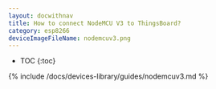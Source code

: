 ```yaml
---
layout: docwithnav
title: How to connect NodeMCU V3 to ThingsBoard?
category: esp8266
deviceImageFileName: nodemcuv3.png
---
```


* TOC
{:toc}

{% include /docs/devices-library/guides/nodemcuv3.md %}
